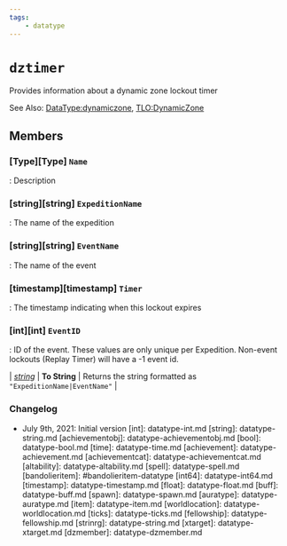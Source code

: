 ```yaml
---
tags:
    - datatype
---
```

# `dztimer`

Provides information about a dynamic zone lockout timer

See Also: [DataType:dynamiczone](./datatype-dynamiczone.md), [TLO:DynamicZone](../top-level-objects/tlo-dynamiczone.md)

## Members

### [Type][Type] `Name`

:   Description

### [string][string] `ExpeditionName`

:   The name of the expedition

### [string][string] `EventName`

:   The name of the event

### [timestamp][timestamp] `Timer`

:   The timestamp indicating when this lockout expires

### [int][int] `EventID`

:   ID of the event. These values are only unique per Expedition. Non-event lockouts (Replay Timer) will have a -1 event id.

| [_string_](datatype-string.md) | **To String** | Returns the string formatted as `"ExpeditionName|EventName"` |

### Changelog

* July 9th, 2021: Initial version
[int]: datatype-int.md
[string]: datatype-string.md
[achievementobj]: datatype-achievementobj.md
[bool]: datatype-bool.md
[time]: datatype-time.md
[achievement]: datatype-achievement.md
[achievementcat]: datatype-achievementcat.md
[altability]: datatype-altability.md
[spell]: datatype-spell.md
[bandolieritem]: #bandolieritem-datatype
[int64]: datatype-int64.md
[timestamp]: datatype-timestamp.md
[float]: datatype-float.md
[buff]: datatype-buff.md
[spawn]: datatype-spawn.md
[auratype]: datatype-auratype.md
[item]: datatype-item.md
[worldlocation]: datatype-worldlocation.md
[ticks]: datatype-ticks.md
[fellowship]: datatype-fellowship.md
[strinrg]: datatype-string.md
[xtarget]: datatype-xtarget.md
[dzmember]: datatype-dzmember.md
